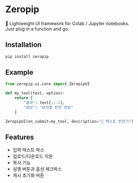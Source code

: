 # Zeropip

🧩 Lightweight UI framework for Colab / Jupyter notebooks.  
Just plug in a function and go.

## Installation

```bash
pip install zeropip
```

## Example

```python
from zeropip.ui.core import ZeropipUI

def my_tool(text, option):
    return {
        "결과": text[::-1],
        "정보": "문자열 반전 완료"
    }

ZeropipUI(on_submit=my_tool, description="🔁 텍스트 반전기")
```

## Features

- 입력 텍스트 박스
- 업로드/다운로드 지원
- 복사 기능
- 실행 버튼과 옵션 체크박스
- 캐시 초기화 버튼
